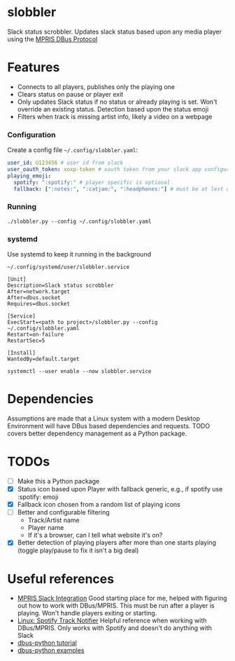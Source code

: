 # slobbler

Slack status scrobbler. Updates slack status based upon any media player using the [MPRIS DBus Protocol](https://specifications.freedesktop.org/mpris-spec/latest/)

# Features

- Connects to all players, publishes only the playing one
- Clears status on pause or player exit
- Only updates Slack status if no status or already playing is set. Won't override an existing status. Detection based upon the status emoji
- Filters when track is missing artist info, likely a video on a webpage

### Configuration

Create a config file `~/.config/slobbler.yaml`:

```yaml
user_id: U123456 # user id from slack
user_oauth_token: xoxp-token # oauth token from your slack app configuration
playing_emoji:
  spotify: ":spotify:" # player specific is optional
  fallback: [":notes:", ":catjam:", ":headphones:"] # must be at lest one
```

### Running

`./slobbler.py --config ~/.config/slobbler.yaml`

### systemd

Use systemd to keep it running in the background

`~/.config/systemd/user/slobbler.service`

```
[Unit]
Description=Slack status scrobbler
After=network.target
After=dbus.socket
Requires=dbus.socket

[Service]
ExecStart=<path to project>/slobbler.py --config ~/.config/slobbler.yaml
Restart=on-failure
RestartSec=5

[Install]
WantedBy=default.target
```

`systemctl --user enable --now slobbler.service`

# Dependencies

Assumptions are made that a Linux system with a modern Desktop Environment will have DBus based dependencies and requests. TODO covers better dependency management as a Python package.

# TODOs

- [ ] Make this a Python package
- [x] Status icon based upon Player with fallback generic, e.g., if spotify use :spotify: emoji
- [x] Fallback icon chosen from a random list of playing icons
- [ ] Better and configurable filtering
  - Track/Artist name
  - Player name
  - If it's a browser, can I tell what website it's on?
- [x] Better detection of playing players after more than one starts playing (toggle play/pause to fix it isn't a big deal)

# Useful references

- [MPRIS Slack Integration](https://github.com/curtisgibby/mpris-slack-python)
  Good starting place for me, helped with figuring out how to work with DBus/MPRIS. This must be run after a player is playing. Won't handle players exiting or starting.
- [Linux: Spotify Track Notifier](https://muffinresearch.co.uk/linux-spotify-track-notifier-with-added-d-bus-love/)
  Helpful reference when working with DBus/MPRIS. Only works with Spotify and doesn't do anything with Slack
- [dbus-python tutorial](https://dbus.freedesktop.org/doc/dbus-python/tutorial.html)
- [dbus-python examples](https://gitlab.freedesktop.org/dbus/dbus-python/-/tree/master/examples)
